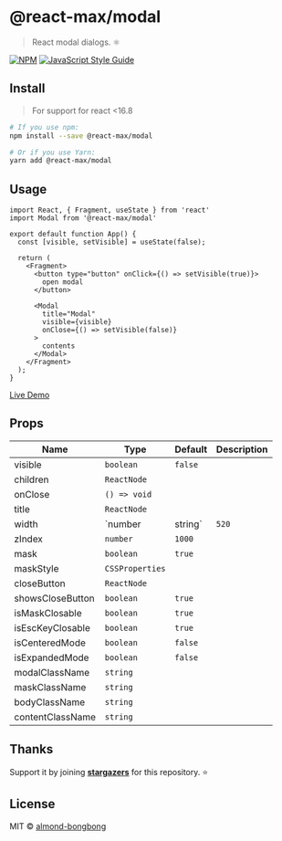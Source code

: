 # @react-max/modal

> React modal dialogs. ⚛️

[![NPM](https://img.shields.io/npm/v/@react-max/modal.svg)](https://www.npmjs.com/package/@react-max/modal) [![JavaScript Style Guide](https://img.shields.io/badge/code_style-standard-brightgreen.svg)](https://standardjs.com)

## Install
> For support for react <16.8
```bash
# If you use npm:
npm install --save @react-max/modal

# Or if you use Yarn:
yarn add @react-max/modal
```


## Usage

```tsx
import React, { Fragment, useState } from 'react'
import Modal from '@react-max/modal'

export default function App() {
  const [visible, setVisible] = useState(false);

  return (
    <Fragment>
      <button type="button" onClick={() => setVisible(true)}>
        open modal
      </button>

      <Modal
        title="Modal"
        visible={visible}
        onClose={() => setVisible(false)}
      >
        contents
      </Modal>
    </Fragment>
  );
}
```

[Live Demo](https://almond-bongbong.github.io/-react-max-modal/)

## Props

| Name         | Type    | Default | Description |
| ------------ | ------- | ------- | ----------- |
| visible | `boolean` | `false` | |
| children | `ReactNode` | | |
| onClose | `() => void` |  |  |
| title | `ReactNode` | | |
| width | `number | string` | `520` | |
| zIndex | `number` | `1000` | |
| mask | `boolean` | `true` | |
| maskStyle | `CSSProperties` | | |
| closeButton | `ReactNode` | | |
| showsCloseButton | `boolean` | `true` | |
| isMaskClosable | `boolean` | `true` | |
| isEscKeyClosable | `boolean` | `true` | |
| isCenteredMode | `boolean` | `false` | |
| isExpandedMode | `boolean` | `false` | |
| modalClassName | `string` | | |
| maskClassName | `string` | | |
| bodyClassName | `string` | | |
| contentClassName | `string` | | |

## Thanks
Support it by joining __[stargazers](https://github.com/almond-bongbong/-react-max-modal/stargazers)__ for this repository. :star:


## License
MIT © [almond-bongbong](https://github.com/almond-bongbong)
